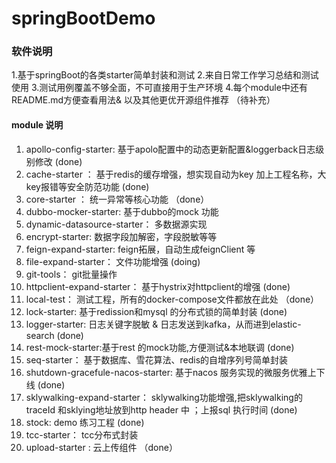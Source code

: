 # springBootDemo

### 软件说明

1.基于springBoot的各类starter简单封装和测试
2.来自日常工作学习总结和测试使用
3.测试用例覆盖不够全面，不可直接用于生产环境
4.每个module中还有README.md方便查看用法& 以及其他更优开源组件推荐 （待补充）

#### module 说明
1. apollo-config-starter: 基于apolo配置中的动态更新配置&loggerback日志级别修改  (done)
2. cache-starter ： 基于redis的缓存增强，想实现自动为key 加上工程名称，大key报错等安全防范功能 (done)
3. core-starter ： 统一异常等核心功能 （done）
4. dubbo-mocker-starter:  基于dubbo的mock 功能
5. dynamic-datasource-starter： 多数据源实现
6. encrypt-starter: 数据字段加解密，字段脱敏等等
7. feign-expand-starter:  feign拓展，自动生成feignClient 等
8. file-expand-starter： 文件功能增强 (doing)
9. git-tools： git批量操作
10. httpclient-expand-starter： 基于hystrix对httpclient的增强  (done)
11. local-test： 测试工程，所有的docker-compose文件都放在此处 （done）
12. lock-starter: 基于redission和mysql 的分布式锁的简单封装  (done)
13. logger-starter: 日志关键字脱敏 &  日志发送到kafka，从而进到elastic-search  (done)
14. rest-mock-starter:基于rest 的mock功能,方便测试&本地联调   (done)
15. seq-starter： 基于数据库、雪花算法、redis的自增序列号简单封装
16. shutdown-gracefule-nacos-starter: 基于nacos 服务实现的微服务优雅上下线 (done)
17. sklywalking-expand-starter： sklywalking功能增强,把sklywalking的traceId 和sklying地址放到http header 中 ；上报sql 执行时间  (done)
18. stock: demo 练习工程  (done)
19. tcc-starter： tcc分布式封装
20. upload-starter : 云上传组件 （done）



